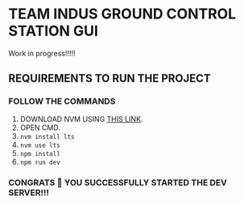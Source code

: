 # TEAM INDUS GROUND CONTROL STATION GUI

Work in progress!!!!!

## REQUIREMENTS TO RUN THE PROJECT

### FOLLOW THE COMMANDS

1. DOWNLOAD NVM USING [THIS LINK](https://github.com/coreybutler/nvm-windows/releases/download/1.2.2/nvm-setup.exe).
2. OPEN CMD.
3. `nvm install lts`
4. `nvm use lts`
5. `npm install`
6. `npm run dev`

### CONGRATS 🎉 YOU SUCCESSFULLY STARTED THE DEV SERVER!!!
